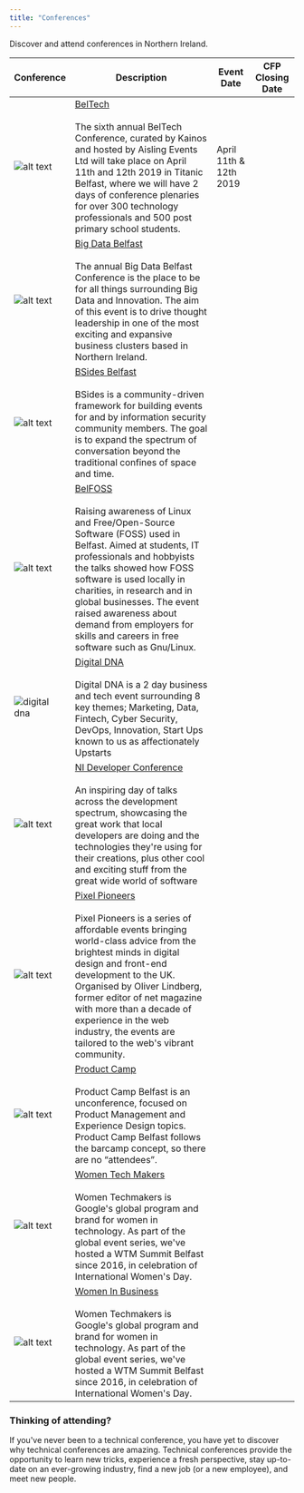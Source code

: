 ```yaml
---
title: "Conferences"
---
```


Discover and attend conferences in Northern Ireland.

| Conference  | Description |  Event Date  | CFP Closing Date|
|---|---|---|---|
| ![alt text](https://img.evbuc.com/https%3A%2F%2Fcdn.evbuc.com%2Fimages%2F55088477%2F83758593513%2F1%2Foriginal.20190114-105907?w=1000&auto=compress&rect=0%2C256%2C1024%2C512&s=6cabc5bdd7f738cb495fe4eba2eff889) | [BelTech](https://beltech.co) <br><br> The sixth annual BelTech Conference, curated by Kainos and hosted by Aisling Events Ltd will take place on April 11th and 12th 2019 in Titanic Belfast, where we will have 2 days of conference plenaries for over 300 technology professionals and 500 post primary school students. | April 11th & 12th 2019  | &nbsp; |
| ![alt text](https://d3ku2up3znex6l.cloudfront.net/public/sitepagenote_note/bf/93/932c_3a2d.jpg?c=acd2) | [Big Data Belfast](https://www.bigdatabelfast.com) <br><br> The annual Big Data Belfast Conference is the place to be for all things surrounding Big Data and Innovation. The aim of this event is to drive thought leadership in one of the most exciting and expansive business clusters based in Northern Ireland. |  &nbsp; | &nbsp; |
| ![alt text](https://cdn-images-1.medium.com/max/1200/1*cvS3xJplVq-wmLKaBwTYvQ.png) | [BSides Belfast](https://bsidesbelfast.org) <br><br> BSides is a community-driven framework for building events for and by information security community members.  The goal is to expand the spectrum of conversation beyond the traditional confines of space and time. |  &nbsp; | &nbsp; |
| ![alt text](https://secure.meetupstatic.com/photos/event/6/0/4/e/600_469104654.jpeg) | [BelFOSS](http://belfoss.eeecs.qub.ac.uk/) <br><br> Raising awareness of Linux and Free/Open-Source Software (FOSS) used in Belfast. Aimed at students, IT professionals and hobbyists the talks showed how FOSS software is used locally in charities, in research and in global businesses. The event raised awareness about demand from employers for skills and careers in free software such as Gnu/Linux. |  &nbsp; | &nbsp; |
| ![digital dna](https://digitaldna.org.uk/wp-content/uploads/2018/03/Print-Landscape-Full-Colour-1.jpg) | [Digital DNA](https://digitaldna.org.uk/) <br><br> Digital DNA is a 2 day business and tech event surrounding 8 key themes;  Marketing, Data, Fintech, Cyber Security, DevOps, Innovation, Start Ups known to us as affectionately Upstarts |  &nbsp; | &nbsp; |
| ![alt text](https://pbs.twimg.com/profile_images/815273595165442049/YMo7qYyJ.jpg) | [NI Developer Conference](https://www.nidevconf.com/) <br><br> An inspiring day of talks across the development spectrum, showcasing the great work that local developers are doing and the technologies they're using for their creations, plus other cool and exciting stuff from the great wide world of software |  &nbsp; | &nbsp; |
| ![alt text](https://d2z6c3c3r6k4bx.cloudfront.net/uploads/event/logo/1068220/6c4a0b1be7c9a2a17101d749fb6a43c0.jpg) | [Pixel Pioneers](https://pixelpioneers.co) <br><br> Pixel Pioneers is a series of affordable events bringing world-class advice from the brightest minds in digital design and front-end development to the UK. Organised by Oliver Lindberg, former editor of net magazine with more than a decade of experience in the web industry, the events are tailored to the web's vibrant community. |  &nbsp; | &nbsp; |
| ![alt text](https://productcampbelfast.files.wordpress.com/2018/03/productcamp-belfast-logo-website.jpg) | [Product Camp](https://productcampbelfast.com) <br><br> Product Camp Belfast is an unconference, focused on Product Management and Experience Design topics. Product Camp Belfast follows the barcamp concept, so there are no “attendees”. |  &nbsp; | &nbsp; |
| ![alt text](https://womentechmakersbelfast.com/uploads/1/1/7/3/117317623/women-techmakers-belfast-2018-w5-conference_2.jpeg) | [Women Tech Makers](https://womentechmakersbelfast.com/tickets.html) <br><br> ​Women Techmakers is Google's global program and brand for women in technology. As part of the global event series, we've hosted a WTM Summit Belfast since 2016, in celebration of International Women's Day. |  &nbsp; | &nbsp; |
| ![alt text](https://www.womeninbusinessni.com/App_Themes/wib2017/img/logo.png) | [Women In Business](https://www.womeninbusinessni.com/Events/WIB-Conferences.aspx) <br><br> ​Women Techmakers is Google's global program and brand for women in technology. As part of the global event series, we've hosted a WTM Summit Belfast since 2016, in celebration of International Women's Day. |  &nbsp;| &nbsp; |


### Thinking of attending?

If you've never been to a technical conference, you have yet to discover why technical conferences are amazing. Technical conferences provide the opportunity to learn new tricks, experience a fresh perspective, stay up-to-date on an ever-growing industry, find a new job (or a new employee), and meet new people.
